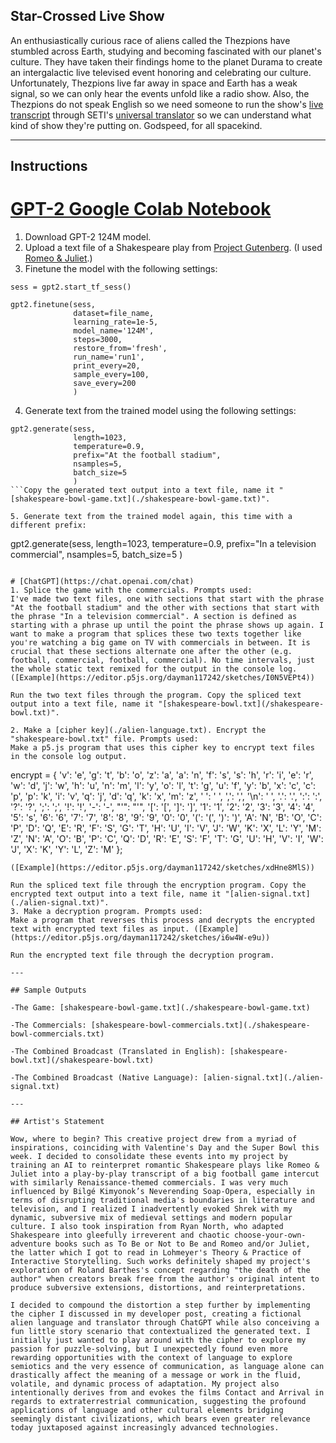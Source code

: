 ## Star-Crossed Live Show

An enthusiastically curious race of aliens called the Thezpions have stumbled across Earth, studying and becoming fascinated with our planet's culture. They have taken their findings home to the planet Durama to create an intergalactic live televised event honoring and celebrating our culture. Unfortunately, Thezpions live far away in space and Earth has a weak signal, so we can only hear the events unfold like a radio show. Also, the Thezpions do not speak English so we need someone to run the show's [live transcript](./alien-signal.txt/) through SETI's [universal translator](https://editor.p5js.org/dayman117242/sketches/i6w4W-e9u) so we can understand what kind of show they're putting on. Godspeed, for all spacekind.

---

## Instructions

# [GPT-2 Google Colab Notebook](https://colab.research.google.com/drive/1VLG8e7YSEwypxU-noRNhsv5dW4NfTGce)
1. Download GPT-2 124M model.
2. Upload a text file of a Shakespeare play from [Project Gutenberg](https://www.gutenberg.org/). (I used [Romeo & Juliet](./romeo-and-juliet.txt).)
3. Finetune the model with the following settings:
```
sess = gpt2.start_tf_sess()

gpt2.finetune(sess,
              dataset=file_name,
              learning_rate=1e-5,
              model_name='124M',
              steps=3000,
              restore_from='fresh',
              run_name='run1',
              print_every=20,
              sample_every=100,
              save_every=200
              )         
```
4. Generate text from the trained model using the following settings:
```
gpt2.generate(sess,
              length=1023,
              temperature=0.9,
              prefix="At the football stadium",
              nsamples=5,
              batch_size=5
              )
```Copy the generated text output into a text file, name it "[shakespeare-bowl-game.txt](./shakespeare-bowl-game.txt)".

5. Generate text from the trained model again, this time with a different prefix:
```
gpt2.generate(sess,
              length=1023,
              temperature=0.9,
              prefix="In a television commercial",
              nsamples=5,
              batch_size=5
              )
```Copy the generated text output into a text file, name it "[shakespeare-bowl-commercials.txt](./shakespeare-bowl-commercials.txt)".

# [ChatGPT](https://chat.openai.com/chat)
1. Splice the game with the commercials. Prompts used: 
I've made two text files, one with sections that start with the phrase "At the football stadium" and the other with sections that start with the phrase "In a television commercial". A section is defined as starting with a phrase up until the point the phrase shows up again. I want to make a program that splices these two texts together like you're watching a big game on TV with commercials in between. It is crucial that these sections alternate one after the other (e.g. football, commercial, football, commercial). No time intervals, just the whole static text remixed for the output in the console log. ([Example](https://editor.p5js.org/dayman117242/sketches/I0N5VEPt4))

Run the two text files through the program. Copy the spliced text output into a text file, name it "[shakespeare-bowl.txt](/shakespeare-bowl.txt)".

2. Make a [cipher key](./alien-language.txt). Encrypt the "shakespeare-bowl.txt" file. Prompts used:
Make a p5.js program that uses this cipher key to encrypt text files in the console log output. 
```
encrypt = {
  'v': 'e',
  'g': 't',
  'b': 'o',
  'z': 'a',
  'a': 'n',
  'f': 's',
  's': 'h',
  'r': 'i',
  'e': 'r',
  'w': 'd',
  'j': 'w',
  'h': 'u',
  'n': 'm',
  'l': 'y',
  'o': 'l',
  't': 'g',
  'u': 'f',
  'y': 'b',
  'x': 'c',
  'c': 'p',
  'p': 'k',
  'i': 'v',
  'q': 'j',
  'd': 'q',
  'k': 'x',
  'm': 'z',
  ' ': ' ',
  ',': ',',
  '\n': ' ',
  '.': '.',
  ':': ':',
  '?': '?',
  ';': ';',
  '!': '!',
  '-': '-',
  "'": "'",
  '[': '[',
  ']': ']',
  '1': '1',
  '2': '2',
  '3': '3',
  '4': '4',
  '5': 's',
  '6': '6',
  '7': '7',
  '8': '8',
  '9': '9',
  '0': '0',
  '(': '(',
  ')': ')',
  'A': 'N',
  'B': 'O',
  'C': 'P',
  'D': 'Q',
  'E': 'R',
  'F': 'S',
  'G': 'T',
  'H': 'U',
  'I': 'V',
  'J': 'W',
  'K': 'X',
  'L': 'Y',
  'M': 'Z',
  'N': 'A',
  'O': 'B',
  'P': 'C',
  'Q': 'D',
  'R': 'E',
  'S': 'F',
  'T': 'G',
  'U': 'H',
  'V': 'I',
  'W': 'J',
  'X': 'K',
  'Y': 'L',
  'Z': 'M'
};
```
([Example](https://editor.p5js.org/dayman117242/sketches/xdHne8MlS))

Run the spliced text file through the encryption program. Copy the encrypted text output into a text file, name it "[alien-signal.txt](./alien-signal.txt)".
3. Make a decryption program. Prompts used:
Make a program that reverses this process and decrypts the encrypted text with encrypted text files as input. ([Example](https://editor.p5js.org/dayman117242/sketches/i6w4W-e9u))

Run the encrypted text file through the decryption program.

---

## Sample Outputs

-The Game: [shakespeare-bowl-game.txt](./shakespeare-bowl-game.txt)

-The Commercials: [shakespeare-bowl-commercials.txt](./shakespeare-bowl-commercials.txt)

-The Combined Broadcast (Translated in English): [shakespeare-bowl.txt](/shakespeare-bowl.txt)

-The Combined Broadcast (Native Language): [alien-signal.txt](./alien-signal.txt)

---

## Artist's Statement

Wow, where to begin? This creative project drew from a myriad of inspirations, coinciding with Valentine's Day and the Super Bowl this week. I decided to consolidate these events into my project by training an AI to reinterpret romantic Shakespeare plays like Romeo & Juliet into a play-by-play transcript of a big football game intercut with similarly Renaissance-themed commercials. I was very much influenced by Bilgé Kimyonok’s Neverending Soap-Opera, especially in terms of disrupting traditional media's boundaries in literature and television, and I realized I inadvertently evoked Shrek with my dynamic, subversive mix of medieval settings and modern popular culture. I also took inspiration from Ryan North, who adapted Shakespeare into gleefully irreverent and chaotic choose-your-own-adventure books such as To Be or Not to Be and Romeo and/or Juliet, the latter which I got to read in Lohmeyer's Theory & Practice of Interactive Storytelling. Such works definitely shaped my project's exploration of Roland Barthes's concept regarding "the death of the author" when creators break free from the author's original intent to produce subversive extensions, distortions, and reinterpretations.

I decided to compound the distortion a step further by implementing the cipher I discussed in my developer post, creating a fictional alien language and translator through ChatGPT while also conceiving a fun little story scenario that contextualized the generated text. I initially just wanted to play around with the cipher to explore my passion for puzzle-solving, but I unexpectedly found even more rewarding opportunities with the context of language to explore semiotics and the very essence of communication, as language alone can drastically affect the meaning of a message or work in the fluid, volatile, and dynamic process of adaptation. My project also intentionally derives from and evokes the films Contact and Arrival in regards to extraterrestrial communication, suggesting the profound applications of language and other cultural elements bridging seemingly distant civilizations, which bears even greater relevance today juxtaposed against increasingly advanced technologies.